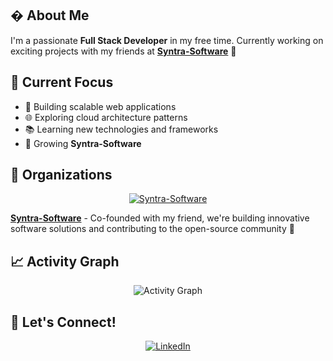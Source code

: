 


## � About Me

I'm a passionate **Full Stack Developer** in my free time. Currently working on exciting projects with my friends at **[Syntra-Software](https://github.com/Syntra-Software)** 🎯

## 🎯 Current Focus

- 🔨 Building scalable web applications
- 🌐 Exploring cloud architecture patterns
- 📚 Learning new technologies and frameworks
- 🚀 Growing **Syntra-Software**

## 🏢 Organizations

<div align="center">
  <a href="https://github.com/Syntra-Software">
    <img src="https://img.shields.io/badge/Syntra--Software-Co--founder-blue?style=for-the-badge&logo=github&logoColor=white" alt="Syntra-Software"/>
  </a>
</div>

**[Syntra-Software](https://github.com/Syntra-Software)** - Co-founded with my friend, we're building innovative software solutions and contributing to the open-source community 🚀

## 📈 Activity Graph

<div align="center">
  <img src="https://github-readme-activity-graph.vercel.app/graph?username=x44ibn7&theme=react-dark&bg_color=0d1117&hide_border=true&point=A9FEF7&line=A9FEF7&color=c9d1d9" alt="Activity Graph"/>
</div>

## 🤝 Let's Connect!

<div align="center">
  <a href="https://www.linkedin.com/in/tomasz-c-6388b7247/">
    <img src="https://img.shields.io/badge/-LinkedIn-0077B5?style=for-the-badge&logo=linkedin&logoColor=white" alt="LinkedIn"/>
  </a>






